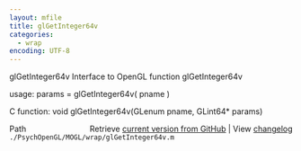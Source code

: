 ```yaml
---
layout: mfile
title: glGetInteger64v
categories:
  - wrap
encoding: UTF-8
---
```


glGetInteger64v  Interface to OpenGL function glGetInteger64v

usage:  params = glGetInteger64v( pname )

C function:  void glGetInteger64v(GLenum pname, GLint64\* params)


<div class="code_header" style="text-align:right;">
  <span style="float:left;">Path&nbsp;&nbsp;</span> <span class="counter">Retrieve <a href=
  "https://raw.github.com/Psychtoolbox-3/Psychtoolbox-3/beta/./PsychOpenGL/MOGL/wrap/glGetInteger64v.m">current version from GitHub</a> | View <a href=
  "https://github.com/Psychtoolbox-3/Psychtoolbox-3/commits/beta/./PsychOpenGL/MOGL/wrap/glGetInteger64v.m">changelog</a></span>
</div>
<div class="code">
  <code>./PsychOpenGL/MOGL/wrap/glGetInteger64v.m</code>
</div>
